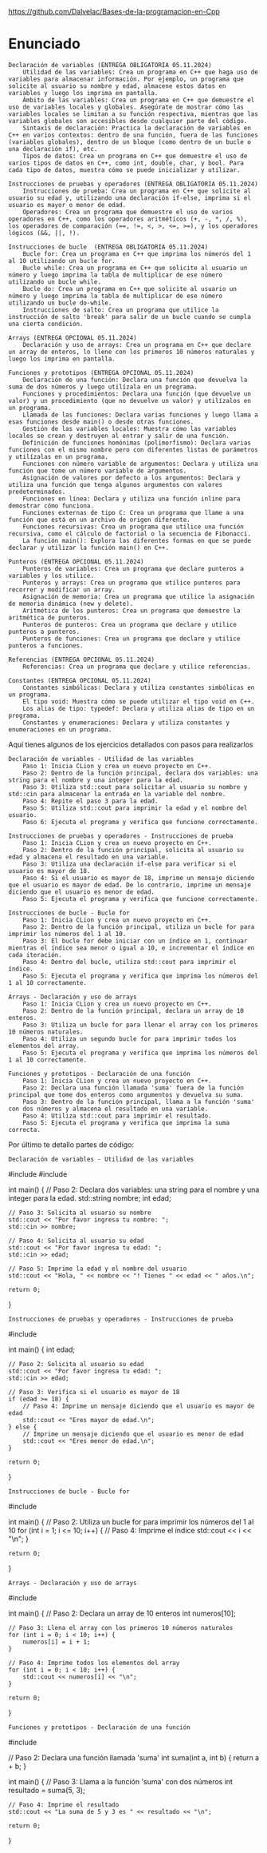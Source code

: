 https://github.com/Dalvelac/Bases-de-la-programacion-en-Cpp

# Enunciado

    Declaración de variables (ENTREGA OBLIGATORIA 05.11.2024)
        Utilidad de las variables: Crea un programa en C++ que haga uso de variables para almacenar información. Por ejemplo, un programa que solicite al usuario su nombre y edad, almacene estos datos en variables y luego los imprima en pantalla.
        Ámbito de las variables: Crea un programa en C++ que demuestre el uso de variables locales y globales. Asegúrate de mostrar cómo las variables locales se limitan a su función respectiva, mientras que las variables globales son accesibles desde cualquier parte del código.
        Sintaxis de declaración: Practica la declaración de variables en C++ en varios contextos: dentro de una función, fuera de las funciones (variables globales), dentro de un bloque (como dentro de un bucle o una declaración if), etc.
        Tipos de datos: Crea un programa en C++ que demuestre el uso de varios tipos de datos en C++, como int, double, char, y bool. Para cada tipo de datos, muestra cómo se puede inicializar y utilizar.

    Instrucciones de pruebas y operadores (ENTREGA OBLIGATORIA 05.11.2024)
        Instrucciones de prueba: Crea un programa en C++ que solicite al usuario su edad y, utilizando una declaración if-else, imprima si el usuario es mayor o menor de edad.
        Operadores: Crea un programa que demuestre el uso de varios operadores en C++, como los operadores aritméticos (+, -, *, /, %), los operadores de comparación (==, !=, <, >, <=, >=), y los operadores lógicos (&&, ||, !).

    Instrucciones de bucle  (ENTREGA OBLIGATORIA 05.11.2024)
        Bucle for: Crea un programa en C++ que imprima los números del 1 al 10 utilizando un bucle for.
        Bucle while: Crea un programa en C++ que solicite al usuario un número y luego imprima la tabla de multiplicar de ese número utilizando un bucle while.
        Bucle do: Crea un programa en C++ que solicite al usuario un número y luego imprima la tabla de multiplicar de ese número utilizando un bucle do-while.
        Instrucciones de salto: Crea un programa que utilice la instrucción de salto 'break' para salir de un bucle cuando se cumpla una cierta condición.

    Arrays (ENTREGA OPCIONAL 05.11.2024)
        Declaración y uso de arrays: Crea un programa en C++ que declare un array de enteros, lo llene con los primeros 10 números naturales y luego los imprima en pantalla.

    Funciones y prototipos (ENTREGA OPCIONAL 05.11.2024)
        Declaración de una función: Declara una función que devuelva la suma de dos números y luego utilízala en un programa.
        Funciones y procedimientos: Declara una función (que devuelve un valor) y un procedimiento (que no devuelve un valor) y utilízalos en un programa.
        Llamada de las funciones: Declara varias funciones y luego llama a esas funciones desde main() o desde otras funciones.
        Gestión de las variables locales: Muestra cómo las variables locales se crean y destruyen al entrar y salir de una función.
        Definición de funciones homónimas (polimorfismo): Declara varias funciones con el mismo nombre pero con diferentes listas de parámetros y utilízalas en un programa.
        Funciones con número variable de argumentos: Declara y utiliza una función que tome un número variable de argumentos.
        Asignación de valores por defecto a los argumentos: Declara y utiliza una función que tenga algunos argumentos con valores predeterminados.
        Funciones en línea: Declara y utiliza una función inline para demostrar cómo funciona.
        Funciones externas de tipo C: Crea un programa que llame a una función que está en un archivo de origen diferente.
        Funciones recursivas: Crea un programa que utilice una función recursiva, como el cálculo de factorial o la secuencia de Fibonacci.
        La función main(): Explora las diferentes formas en que se puede declarar y utilizar la función main() en C++.

    Punteros (ENTREGA OPCIONAL 05.11.2024)
        Punteros de variables: Crea un programa que declare punteros a variables y los utilice.
        Punteros y arrays: Crea un programa que utilice punteros para recorrer y modificar un array.
        Asignación de memoria: Crea un programa que utilice la asignación de memoria dinámica (new y delete).
        Aritmética de los punteros: Crea un programa que demuestre la aritmética de punteros.
        Punteros de punteros: Crea un programa que declare y utilice punteros a punteros.
        Punteros de funciones: Crea un programa que declare y utilice punteros a funciones.

    Referencias (ENTREGA OPCIONAL 05.11.2024)
        Referencias: Crea un programa que declare y utilice referencias.

    Constantes (ENTREGA OPCIONAL 05.11.2024)
        Constantes simbólicas: Declara y utiliza constantes simbólicas en un programa.
        El tipo void: Muestra cómo se puede utilizar el tipo void en C++.
        Los alias de tipo: typedef: Declara y utiliza alias de tipo en un programa.
        Constantes y enumeraciones: Declara y utiliza constantes y enumeraciones en un programa.

Aquí tienes algunos de los ejercicios detallados con pasos para realizarlos

    Declaración de variables - Utilidad de las variables
        Paso 1: Inicia CLion y crea un nuevo proyecto en C++.
        Paso 2: Dentro de la función principal, declara dos variables: una string para el nombre y una integer para la edad.
        Paso 3: Utiliza std::cout para solicitar al usuario su nombre y std::cin para almacenar la entrada en la variable del nombre.
        Paso 4: Repite el paso 3 para la edad.
        Paso 5: Utiliza std::cout para imprimir la edad y el nombre del usuario.
        Paso 6: Ejecuta el programa y verifica que funcione correctamente.

    Instrucciones de pruebas y operadores - Instrucciones de prueba
        Paso 1: Inicia CLion y crea un nuevo proyecto en C++.
        Paso 2: Dentro de la función principal, solicita al usuario su edad y almacena el resultado en una variable.
        Paso 3: Utiliza una declaración if-else para verificar si el usuario es mayor de 18.
        Paso 4: Si el usuario es mayor de 18, imprime un mensaje diciendo que el usuario es mayor de edad. De lo contrario, imprime un mensaje diciendo que el usuario es menor de edad.
        Paso 5: Ejecuta el programa y verifica que funcione correctamente.

    Instrucciones de bucle - Bucle for
        Paso 1: Inicia CLion y crea un nuevo proyecto en C++.
        Paso 2: Dentro de la función principal, utiliza un bucle for para imprimir los números del 1 al 10.
        Paso 3: El bucle for debe iniciar con un índice en 1, continuar mientras el índice sea menor o igual a 10, e incrementar el índice en cada iteración.
        Paso 4: Dentro del bucle, utiliza std::cout para imprimir el índice.
        Paso 5: Ejecuta el programa y verifica que imprima los números del 1 al 10 correctamente.

    Arrays - Declaración y uso de arrays
        Paso 1: Inicia CLion y crea un nuevo proyecto en C++.
        Paso 2: Dentro de la función principal, declara un array de 10 enteros.
        Paso 3: Utiliza un bucle for para llenar el array con los primeros 10 números naturales.
        Paso 4: Utiliza un segundo bucle for para imprimir todos los elementos del array.
        Paso 5: Ejecuta el programa y verifica que imprima los números del 1 al 10 correctamente.

    Funciones y prototipos - Declaración de una función
        Paso 1: Inicia CLion y crea un nuevo proyecto en C++.
        Paso 2: Declara una función llamada 'suma' fuera de la función principal que tome dos enteros como argumentos y devuelva su suma.
        Paso 3: Dentro de la función principal, llama a la función 'suma' con dos números y almacena el resultado en una variable.
        Paso 4: Utiliza std::cout para imprimir el resultado.
        Paso 5: Ejecuta el programa y verifica que imprima la suma correcta.

Por último te detallo partes de código:

    Declaración de variables - Utilidad de las variables

#include <iostream>
#include <string>

int main() {
    // Paso 2: Declara dos variables: una string para el nombre y una integer para la edad.
    std::string nombre;
    int edad;

    // Paso 3: Solicita al usuario su nombre
    std::cout << "Por favor ingresa tu nombre: ";
    std::cin >> nombre;

    // Paso 4: Solicita al usuario su edad
    std::cout << "Por favor ingresa tu edad: ";
    std::cin >> edad;

    // Paso 5: Imprime la edad y el nombre del usuario
    std::cout << "Hola, " << nombre << "! Tienes " << edad << " años.\n";

    return 0;
}

    Instrucciones de pruebas y operadores - Instrucciones de prueba

#include <iostream>

int main() {
    int edad;

    // Paso 2: Solicita al usuario su edad
    std::cout << "Por favor ingresa tu edad: ";
    std::cin >> edad;

    // Paso 3: Verifica si el usuario es mayor de 18
    if (edad >= 18) {
        // Paso 4: Imprime un mensaje diciendo que el usuario es mayor de edad
        std::cout << "Eres mayor de edad.\n";
    } else {
        // Imprime un mensaje diciendo que el usuario es menor de edad
        std::cout << "Eres menor de edad.\n";
    }

    return 0;
}

    Instrucciones de bucle - Bucle for

#include <iostream>

int main() {
    // Paso 2: Utiliza un bucle for para imprimir los números del 1 al 10
    for (int i = 1; i <= 10; i++) {
        // Paso 4: Imprime el índice
        std::cout << i << "\n";
    }

    return 0;
}

    Arrays - Declaración y uso de arrays

#include <iostream>

int main() {
    // Paso 2: Declara un array de 10 enteros
    int numeros[10];

    // Paso 3: Llena el array con los primeros 10 números naturales
    for (int i = 0; i < 10; i++) {
        numeros[i] = i + 1;
    }

    // Paso 4: Imprime todos los elementos del array
    for (int i = 0; i < 10; i++) {
        std::cout << numeros[i] << "\n";
    }

    return 0;
}

    Funciones y prototipos - Declaración de una función

#include <iostream>

// Paso 2: Declara una función llamada 'suma'
int suma(int a, int b) {
    return a + b;
}

int main() {
    // Paso 3: Llama a la función 'suma' con dos números
    int resultado = suma(5, 3);

    // Paso 4: Imprime el resultado
    std::cout << "La suma de 5 y 3 es " << resultado << "\n";

    return 0;
}
